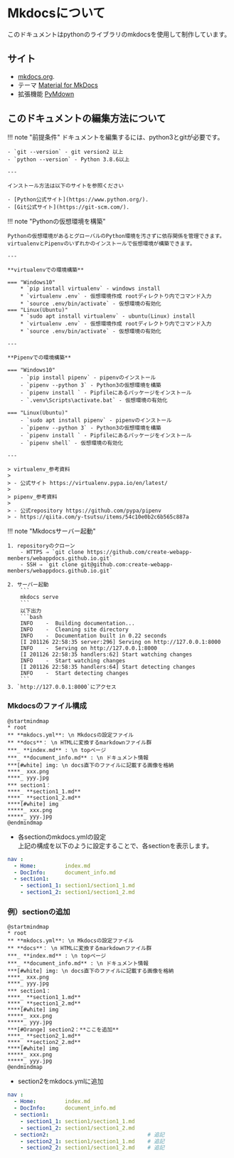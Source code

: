 # Mkdocsについて

このドキュメントはpythonのライブラリのmkdocsを使用して制作しています。
## サイト

- [mkdocs.org](https://www.mkdocs.org).
- テーマ [Material for MkDocs](https://squidfunk.github.io/mkdocs-material/)
- 拡張機能 [PyMdown](https://facelessuser.github.io/pymdown-extensions/)

## このドキュメントの編集方法について

!!! note "前提条件"
    ドキュメントを編集するには、python3とgitが必要です。

    - `git --version` - git version2 以上
    - `python --version` - Python 3.8.6以上

    --- 

    インストール方法は以下のサイトを参照ください  

    - [Python公式サイト](https://www.python.org/).  
    - [Git公式サイト](https://git-scm.com/).  

!!! note "Pythonの仮想環境を構築"

    Pythonの仮想環境があるとグローバルのPython環境を汚さずに依存関係を管理できます。  
    virtualenvとPipenvのいずれかのインストールで仮想環境が構築できます。

    --- 

    **virtualenvでの環境構築**

    === "Windows10"
        * `pip install virtualenv` - windows install
        * `virtualenv .env` - 仮想環境作成 rootディレクトり内でコマンド入力
        * `source .env/bin/activate` - 仮想環境の有効化
    === "Linux(Ubuntu)"
        * `sudo apt install virtualenv` - ubuntu(Linux) install 
        * `virtualenv .env` - 仮想環境作成 rootディレクトり内でコマンド入力
        * `source .env/bin/activate` - 仮想環境の有効化

    --- 

    **Pipenvでの環境構築**

    === "Windows10"
        - `pip install pipenv` - pipenvのインストール
        - `pipenv --python 3` - Python3の仮想環境を構築
        - `pipenv install ` - Pipfileにあるパッケージをインストール
        - `.venv\Scripts\activate.bat` - 仮想環境の有効化

    === "Linux(Ubuntu)"
        - `sudo apt install pipenv` - pipenvのインストール
        - `pipenv --python 3` - Python3の仮想環境を構築
        - `pipenv install ` - Pipfileにあるパッケージをインストール
        - `pipenv shell` - 仮想環境の有効化

    --- 

    > virtualenv_参考資料  
    >
    > - 公式サイト https://virtualenv.pypa.io/en/latest/
    >
    > pipenv_参考資料  
    >
    > - 公式repository https://github.com/pypa/pipenv
    > - https://qiita.com/y-tsutsu/items/54c10e0b2c6b565c887a

!!! note "Mkdocsサーバー起動"

    1. repositoryのクローン
        - HTTPS ⇒ `git clone https://github.com/create-webapp-menbers/webappdocs.github.io.git`
        - SSH ⇒ `git clone git@github.com:create-webapp-menbers/webappdocs.github.io.git`

    2. サーバー起動
        ```
        mkdocs serve
        ```
        以下出力
        ```bash
        INFO    -  Building documentation... 
        INFO    -  Cleaning site directory 
        INFO    -  Documentation built in 0.22 seconds 
        [I 201126 22:58:35 server:296] Serving on http://127.0.0.1:8000
        INFO    -  Serving on http://127.0.0.1:8000
        [I 201126 22:58:35 handlers:62] Start watching changes
        INFO    -  Start watching changes
        [I 201126 22:58:35 handlers:64] Start detecting changes
        INFO    -  Start detecting changes
        ```
    3. `http://127.0.0.1:8000`にアクセス
### Mkdocsのファイル構成

```plantuml
@startmindmap
* root
** **mkdocs.yml**: \n Mkdocsの設定ファイル
** **docs**： \n HTMLに変換するmarkdownファイル群
***_ **index.md** : \n topページ
***_ **document_info.md** : \n ドキュメント情報
***[#white] img: \n docs直下のファイルに記載する画像を格納
****_ xxx.png
****_ yyy.jpg
*** section1：
****_ **section1_1.md**
****_ **section1_2.md**
****[#white] img
*****_ xxx.png
*****_ yyy.jpg
@endmindmap
```

- 各sectionのmkdocs.ymlの設定  
上記の構成を以下のように設定することで、各sectionを表示します。

```yml
nav :
  - Home:         index.md
  - DocInfo:      document_info.md
  - section1:
    - section1_1: section1/section1_1.md
    - section1_2: section1/section1_2.md
```

### 例）sectionの追加

```plantuml
@startmindmap
* root
** **mkdocs.yml**: \n Mkdocsの設定ファイル
** **docs**： \n HTMLに変換するmarkdownファイル群
***_ **index.md** : \n topページ
***_ **document_info.md** : \n ドキュメント情報
***[#white] img: \n docs直下のファイルに記載する画像を格納
****_ xxx.png
****_ yyy.jpg
*** section1：
****_ **section1_1.md**
****_ **section1_2.md**
****[#white] img
*****_ xxx.png
*****_ yyy.jpg
***[#Orange] section2：**ここを追加**
****_ **section2_1.md**
****_ **section2_2.md**
****[#white] img
*****_ xxx.png
*****_ yyy.jpg
@endmindmap
```

- section2をmkdocs.ymlに追加  

```yml
nav :
  - Home:         index.md
  - DocInfo:      document_info.md
  - section1:
    - section1_1: section1/section1_1.md 
    - section1_2: section1/section1_2.md
  - section2:                               # 追記
    - section2_1: section1/section1_1.md    # 追記
    - section2_2: section1/section1_2.md    # 追記
```
